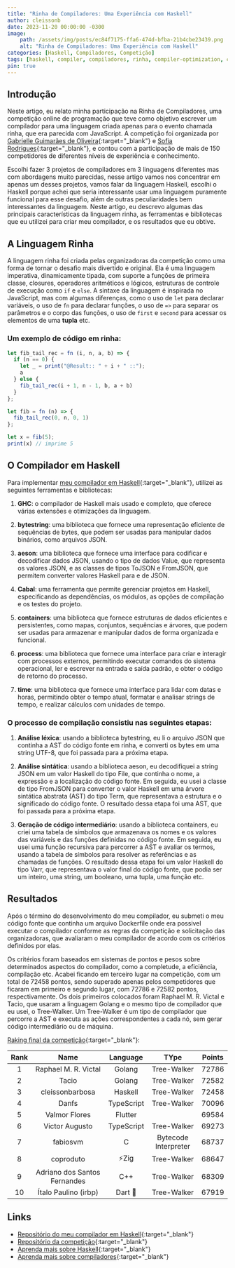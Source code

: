 ```yaml
---
title: "Rinha de Compiladores: Uma Experiência com Haskell"
author: cleissonb
date: 2023-11-20 00:00:00 -0300
image: 
    path: /assets/img/posts/ec84f7175-ffa6-474d-bfba-21b4cbe23439.png
    alt: "Rinha de Compiladores: Uma Experiência com Haskell"
categories: [Haskell, Compiladores, Competição]
tags: [haskell, compiler, compiladores, rinha, compiler-optimization, compiler-architecture, compiler-construction]
pin: true
---
```


## Introdução

Neste artigo, eu relato minha participação na Rinha de Compiladores, uma competição online de programação que teve como objetivo escrever um compilador para uma linguagem criada apenas para o evento chamada rinha, que era parecida com JavaScript. A competição foi organizada por [Gabrielle Guimarães de Oliveira](https://github.com/aripiprazole){:target="_blank"} e [Sofia Rodrigues](https://github.com/algebraic-sofia){:target="_blank"}, e contou com a participação de mais de 150 competidores de diferentes níveis de experiência e conhecimento.

Escolhi fazer 3 projetos de compiladores em 3 linguagens diferentes mas com abordagens muito parecidas, nesse artigo vamos nos concentrar em apenas um desses projetos, vamos falar da linguagem Haskell, escolhi o Haskell porque achei que seria interessante usar uma linguagem puramente funcional para esse desafio, além de outras peculiaridades bem interessantes da linguagem. Neste artigo, eu descrevo algumas das principais características da linguagem rinha, as ferramentas e bibliotecas que eu utilizei para criar meu compilador, e os resultados que eu obtive.

## A Linguagem Rinha

A linguagem rinha foi criada pelas organizadoras da competição como uma forma de tornar o desafio mais divertido e original. Ela é uma linguagem imperativa, dinamicamente tipada, com suporte a funções de primeira classe, closures, operadores aritméticos e lógicos, estruturas de controle de execução como ```if``` e ```else```. A sintaxe da linguagem é inspirada no JavaScript, mas com algumas diferenças, como o uso de ```let``` para declarar variáveis, o uso de ```fn``` para declarar funções, o uso de ```=>``` para separar os parâmetros e o corpo das funções, o uso de ```first``` e ```second``` para acessar os elementos de uma **tupla** etc.

### Um exemplo de código em rinha:

```javascript
let fib_tail_rec = fn (i, n, a, b) => {
  if (n == 0) {
    let _ = print("@Result:: " + i + " ::");
    a
  } else {
    fib_tail_rec(i + 1, n - 1, b, a + b)
  }
};

let fib = fn (n) => {
  fib_tail_rec(0, n, 0, 1)
};

let x = fib(5);
print(x) // imprime 5
```

## O Compilador em Haskell

Para implementar [meu compilador em Haskell](https://github.com/cleissonbarbosa/rinha-compiladores-haskell/){:target="_blank"}, utilizei as seguintes ferramentas e bibliotecas:

1. **GHC**: o compilador de Haskell mais usado e completo, que oferece várias extensões e otimizações da linguagem.

1. **bytestring**: uma biblioteca que fornece uma representação eficiente de sequências de bytes, que podem ser usadas para manipular dados binários, como arquivos JSON.

1. **aeson**: uma biblioteca que fornece uma interface para codificar e decodificar dados JSON, usando o tipo de dados Value, que representa os valores JSON, e as classes de tipos ToJSON e FromJSON, que permitem converter valores Haskell para e de JSON.

1. **Cabal**: uma ferramenta que permite gerenciar projetos em Haskell, especificando as dependências, os módulos, as opções de compilação e os testes do projeto.

1. **containers**: uma biblioteca que fornece estruturas de dados eficientes e persistentes, como mapas, conjuntos, sequências e árvores, que podem ser usadas para armazenar e manipular dados de forma organizada e funcional.

1. **process**: uma biblioteca que fornece uma interface para criar e interagir com processos externos, permitindo executar comandos do sistema operacional, ler e escrever na entrada e saída padrão, e obter o código de retorno do processo.

1. **time**: uma biblioteca que fornece uma interface para lidar com datas e horas, permitindo obter o tempo atual, formatar e analisar strings de tempo, e realizar cálculos com unidades de tempo.

### O processo de compilação consistiu nas seguintes etapas:

1. **Análise léxica**: usando a biblioteca bytestring, eu li o arquivo JSON que continha a AST do código fonte em rinha, e converti os bytes em uma string UTF-8, que foi passada para a próxima etapa.

1. **Análise sintática**: usando a biblioteca aeson, eu decodifiquei a string JSON em um valor Haskell do tipo File, que continha o nome, a expressão e a localização do código fonte. Em seguida, eu usei a classe de tipo FromJSON para converter o valor Haskell em uma árvore sintática abstrata (AST) do tipo Term, que representava a estrutura e o significado do código fonte. O resultado dessa etapa foi uma AST, que foi passada para a próxima etapa.

1. **Geração de código intermediário**: usando a biblioteca containers, eu criei uma tabela de símbolos que armazenava os nomes e os valores das variáveis e das funções definidas no código fonte. Em seguida, eu usei uma função recursiva para percorrer a AST e avaliar os termos, usando a tabela de símbolos para resolver as referências e as chamadas de funções. O resultado dessa etapa foi um valor Haskell do tipo Varr, que representava o valor final do código fonte, que podia ser um inteiro, uma string, um booleano, uma tupla, uma função etc.

## Resultados

Após o término do desenvolvimento do meu compilador, eu submeti o meu código fonte que continha um arquivo Dockerfile onde era possivel executar o compilador conforme as regras da competição e solicitação das organizadoras, que avaliaram o meu compilador de acordo com os critérios definidos por elas. 

Os critérios foram baseados em sistemas de pontos e pesos sobre determinados aspectos do compilador, como a completude, a eficiência, compilação etc. Acabei ficando em terceiro lugar na competição, com um total de 72458 pontos, sendo superado apenas pelos competidores que ficaram em primeiro e segundo lugar, com 72786 e 72582 pontos, respectivamente. Os dois primeiros colocados foram Raphael M. R. Victal e Tacio, que usaram a linguagem Golang e o mesmo tipo de compilador que eu usei, o Tree-Walker. Um Tree-Walker é um tipo de compilador que percorre a AST e executa as ações correspondentes a cada nó, sem gerar código intermediário ou de máquina.

[Raking final da competição](https://github.com/aripiprazole/rinha-de-compiler/blob/main/README.md#resultados){:target="_blank"}:

| Rank | Name | Language | TYpe | Points |
| :--: | :--: | :--: | :--: | :--: |
| 1 | Raphael M. R. Victal | Golang | Tree-Walker | 72786 |
| 2 | Tacio | Golang | Tree-Walker | 72582 |
| 3 | cleissonbarbosa | Haskell | Tree-Walker | 72458 |
| 4 | Danfs | TypeScript | Tree-Walker | 70096 |
| 5 | Valmor Flores | Flutter |  | 69584 |
| 6 | Victor Augusto | TypeScript | Tree-Walker | 69273 |
| 7 | fabiosvm | C | Bytecode Interpreter | 68737 |
| 8 | coproduto | ⚡Zig | Tree-Walker | 68647 |
| 9 | Adriano dos Santos Fernandes | C++ | Tree-Walker | 68309 |
| 10 | Ítalo Paulino (irbp) | Dart 🎯 | Tree-Walker | 67919 |

## Links

- [Repositório do meu compilador em Haskell](https://github.com/cleissonbarbosa/rinha-compiladores-haskell/){:target="_blank"}
- [Repositório da competição](https://github.com/aripiprazole/rinha-de-compiler){:target="_blank"}
- [Aprenda mais sobre Haskell](https://www.haskell.org/){:target="_blank"}
- [Aprenda mais sobre compiladores](https://en.wikipedia.org/wiki/Compiler){:target="_blank"}